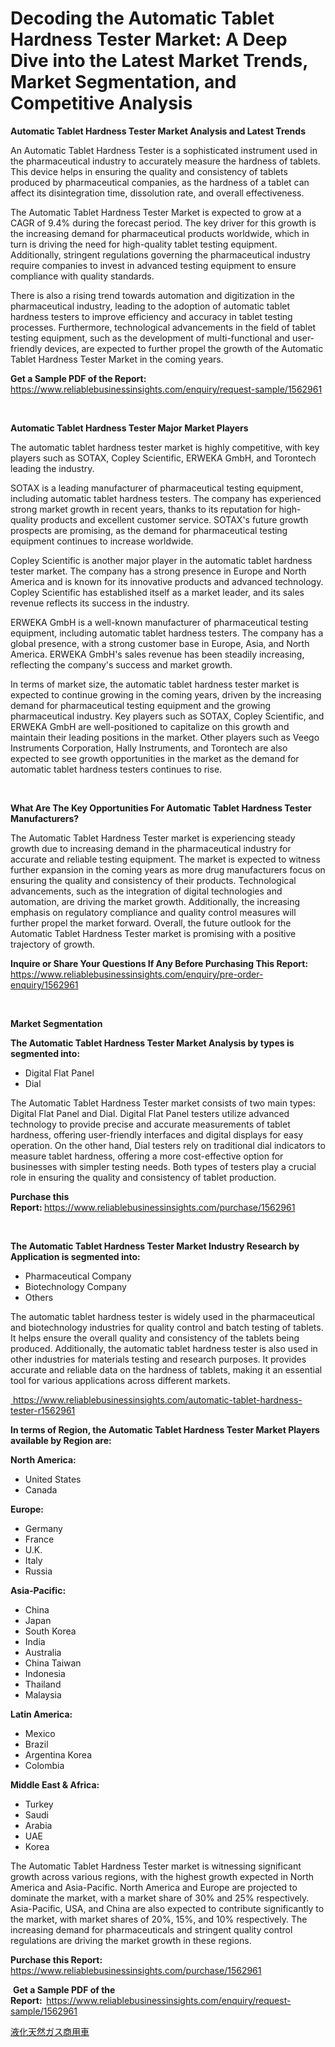 <p><h1>Decoding the Automatic Tablet Hardness Tester Market: A Deep Dive into the Latest Market Trends, Market Segmentation, and Competitive Analysis</h1></p><p><strong>Automatic Tablet Hardness Tester Market Analysis and Latest Trends</strong></p>
<p><p>An Automatic Tablet Hardness Tester is a sophisticated instrument used in the pharmaceutical industry to accurately measure the hardness of tablets. This device helps in ensuring the quality and consistency of tablets produced by pharmaceutical companies, as the hardness of a tablet can affect its disintegration time, dissolution rate, and overall effectiveness.</p><p>The Automatic Tablet Hardness Tester Market is expected to grow at a CAGR of 9.4% during the forecast period. The key driver for this growth is the increasing demand for pharmaceutical products worldwide, which in turn is driving the need for high-quality tablet testing equipment. Additionally, stringent regulations governing the pharmaceutical industry require companies to invest in advanced testing equipment to ensure compliance with quality standards.</p><p>There is also a rising trend towards automation and digitization in the pharmaceutical industry, leading to the adoption of automatic tablet hardness testers to improve efficiency and accuracy in tablet testing processes. Furthermore, technological advancements in the field of tablet testing equipment, such as the development of multi-functional and user-friendly devices, are expected to further propel the growth of the Automatic Tablet Hardness Tester Market in the coming years.</p></p>
<p><strong>Get a Sample PDF of the Report:&nbsp;</strong> <a href="https://www.reliablebusinessinsights.com/enquiry/request-sample/1562961">https://www.reliablebusinessinsights.com/enquiry/request-sample/1562961</a></p>
<p>&nbsp;</p>
<p><strong>Automatic Tablet Hardness Tester Major Market Players</strong></p>
<p><p>The automatic tablet hardness tester market is highly competitive, with key players such as SOTAX, Copley Scientific, ERWEKA GmbH, and Torontech leading the industry. </p><p>SOTAX is a leading manufacturer of pharmaceutical testing equipment, including automatic tablet hardness testers. The company has experienced strong market growth in recent years, thanks to its reputation for high-quality products and excellent customer service. SOTAX's future growth prospects are promising, as the demand for pharmaceutical testing equipment continues to increase worldwide.</p><p>Copley Scientific is another major player in the automatic tablet hardness tester market. The company has a strong presence in Europe and North America and is known for its innovative products and advanced technology. Copley Scientific has established itself as a market leader, and its sales revenue reflects its success in the industry.</p><p>ERWEKA GmbH is a well-known manufacturer of pharmaceutical testing equipment, including automatic tablet hardness testers. The company has a global presence, with a strong customer base in Europe, Asia, and North America. ERWEKA GmbH's sales revenue has been steadily increasing, reflecting the company's success and market growth.</p><p>In terms of market size, the automatic tablet hardness tester market is expected to continue growing in the coming years, driven by the increasing demand for pharmaceutical testing equipment and the growing pharmaceutical industry. Key players such as SOTAX, Copley Scientific, and ERWEKA GmbH are well-positioned to capitalize on this growth and maintain their leading positions in the market. Other players such as Veego Instruments Corporation, Hally Instruments, and Torontech are also expected to see growth opportunities in the market as the demand for automatic tablet hardness testers continues to rise.</p></p>
<p>&nbsp;</p>
<p><strong>What Are The Key Opportunities For Automatic Tablet Hardness Tester Manufacturers?</strong></p>
<p><p>The Automatic Tablet Hardness Tester market is experiencing steady growth due to increasing demand in the pharmaceutical industry for accurate and reliable testing equipment. The market is expected to witness further expansion in the coming years as more drug manufacturers focus on ensuring the quality and consistency of their products. Technological advancements, such as the integration of digital technologies and automation, are driving the market growth. Additionally, the increasing emphasis on regulatory compliance and quality control measures will further propel the market forward. Overall, the future outlook for the Automatic Tablet Hardness Tester market is promising with a positive trajectory of growth.</p></p>
<p><strong>Inquire or Share Your Questions If Any Before Purchasing This Report:</strong> <a href="https://www.reliablebusinessinsights.com/enquiry/pre-order-enquiry/1562961">https://www.reliablebusinessinsights.com/enquiry/pre-order-enquiry/1562961</a></p>
<p>&nbsp;</p>
<p><strong>Market Segmentation</strong></p>
<p><strong>The Automatic Tablet Hardness Tester Market Analysis by types is segmented into:</strong></p>
<p><ul><li>Digital Flat Panel</li><li>Dial</li></ul></p>
<p><p>The Automatic Tablet Hardness Tester market consists of two main types: Digital Flat Panel and Dial. Digital Flat Panel testers utilize advanced technology to provide precise and accurate measurements of tablet hardness, offering user-friendly interfaces and digital displays for easy operation. On the other hand, Dial testers rely on traditional dial indicators to measure tablet hardness, offering a more cost-effective option for businesses with simpler testing needs. Both types of testers play a crucial role in ensuring the quality and consistency of tablet production.</p></p>
<p><strong>Purchase this Report:&nbsp;</strong><a href="https://www.reliablebusinessinsights.com/purchase/1562961">https://www.reliablebusinessinsights.com/purchase/1562961</a></p>
<p>&nbsp;</p>
<p><strong>The Automatic Tablet Hardness Tester Market Industry Research by Application is segmented into:</strong></p>
<p><ul><li>Pharmaceutical Company</li><li>Biotechnology Company</li><li>Others</li></ul></p>
<p><p>The automatic tablet hardness tester is widely used in the pharmaceutical and biotechnology industries for quality control and batch testing of tablets. It helps ensure the overall quality and consistency of the tablets being produced. Additionally, the automatic tablet hardness tester is also used in other industries for materials testing and research purposes. It provides accurate and reliable data on the hardness of tablets, making it an essential tool for various applications across different markets.</p></p>
<p><a href="https://www.reliablebusinessinsights.com/automatic-tablet-hardness-tester-r1562961">&nbsp;https://www.reliablebusinessinsights.com/automatic-tablet-hardness-tester-r1562961</a></p>
<p><strong>In terms of Region, the Automatic Tablet Hardness Tester Market Players available by Region are:</strong></p>
<p>
    <p> <strong> North America: </strong>
        <ul>
            <li>United States</li>
            <li>Canada</li>
        </ul>
        </p> 
    <p> <strong> Europe: </strong>
        <ul>
            <li>Germany</li>
            <li>France</li>
            <li>U.K.</li>
            <li>Italy</li>
            <li>Russia</li>
        </ul>
        </p> 
    <p> <strong> Asia-Pacific: </strong>
        <ul>
            <li>China</li>
            <li>Japan</li>
            <li>South Korea</li>
            <li>India</li>
            <li>Australia</li>
            <li>China Taiwan</li>
            <li>Indonesia</li>
            <li>Thailand</li>
            <li>Malaysia</li>
        </ul>
        </p> 
    <p> <strong> Latin America: </strong>
        <ul>
            <li>Mexico</li>
            <li>Brazil</li>
            <li>Argentina Korea</li>
            <li>Colombia</li>
        </ul>
        </p> 
    <p> <strong> Middle East & Africa: </strong>
        <ul>
            <li>Turkey</li>
            <li>Saudi</li>
            <li>Arabia</li>
            <li>UAE</li>
            <li>Korea</li>
        </ul>
    </p>
    </p>
<p><p>The Automatic Tablet Hardness Tester market is witnessing significant growth across various regions, with the highest growth expected in North America and Asia-Pacific. North America and Europe are projected to dominate the market, with a market share of 30% and 25% respectively. Asia-Pacific, USA, and China are also expected to contribute significantly to the market, with market shares of 20%, 15%, and 10% respectively. The increasing demand for pharmaceuticals and stringent quality control regulations are driving the market growth in these regions.</p></p>
<p><strong>Purchase this Report: </strong><a href="https://www.reliablebusinessinsights.com/purchase/1562961">https://www.reliablebusinessinsights.com/purchase/1562961</a></p>
<p>&nbsp;<strong>Get a Sample PDF of the Report:&nbsp;&nbsp;</strong><a href="https://www.reliablebusinessinsights.com/enquiry/request-sample/1562961">https://www.reliablebusinessinsights.com/enquiry/request-sample/1562961</a></p>
<p><strong></strong></p>
<p><p><a href="https://github.com/LenoraKris2023/Market-Research-Report-List-1/blob/main/9520767153296.md">液化天然ガス商用車</a></p></p>